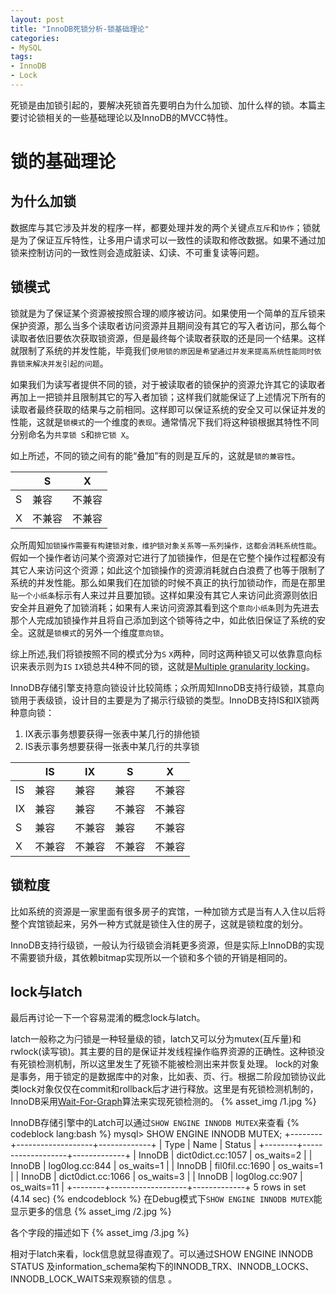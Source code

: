 ```yaml
---
layout: post
title: "InnoDB死锁分析-锁基础理论"
categories:
- MySQL
tags:
- InnoDB
- Lock
---
```

死锁是由加锁引起的，要解决死锁首先要明白为什么加锁、加什么样的锁。本篇主要讨论锁相关的一些基础理论以及InnoDB的MVCC特性。

# 锁的基础理论

## 为什么加锁
数据库与其它涉及并发的程序一样，都要处理并发的两个关键点`互斥`和`协作`；锁就是为了保证互斥特性，让多用户请求可以一致性的读取和修改数据。如果不通过加锁来控制访问的一致性则会造成脏读、幻读、不可重复读等问题。

## 锁模式
锁就是为了保证某个资源被按照合理的顺序被访问。如果使用一个简单的互斥锁来保护资源，那么当多个读取者访问资源并且期间没有其它的写入者访问，那么每个读取者依旧要依次获取锁资源，但是最终每个读取者获取的还是同一个结果。这样就限制了系统的并发性能，毕竟我们`使用锁的原因是希望通过并发来提高系统性能同时依靠锁来解决并发引起的问题`。

如果我们为读写者提供不同的锁，对于被读取者的锁保护的资源允许其它的读取者再加上一把锁并且限制其它的写入者加锁；这样我们就能保证了上述情况下所有的读取者最终获取的结果与之前相同。这样即可以保证系统的安全又可以保证并发的性能，这就是`锁模式`的一个维度的`表现`。通常情况下我们将这种锁根据其特性不同分别命名为`共享锁 S`和`排它锁 X`。

如上所述，不同的锁之间有的能“叠加”有的则是互斥的，这就是`锁的兼容性`。

|     |S        |X       |
|-----|---------|--------|
|S    |     兼容|   不兼容|
|X    |   不兼容|    不兼容|

众所周知`加锁操作需要有构建锁对象，维护锁对象关系等一系列操作，这都会消耗系统性能`。假如一个操作者访问某个资源对它进行了加锁操作，但是在它整个操作过程都没有其它人来访问这个资源；如此这个加锁操作的资源消耗就白白浪费了也等于限制了系统的并发性能。那么如果我们在加锁的时候不真正的执行加锁动作，而是在那里`贴一个小纸条`标示有人来过并且要加锁。这样如果没有其它人来访问此资源则依旧安全并且避免了加锁消耗；如果有人来访问资源其看到这个`意向小纸条`则为先进去那个人完成加锁操作并且将自己添加到这个锁等待之中，如此依旧保证了系统的安全。这就是`锁模式`的另外一个维度`意向锁`。

综上所述,我们将锁按照不同的模式分为`S` `X`两种，同时这两种锁又可以依靠意向标识来表示则为`IS` `IX`锁总共4种不同的锁，这就是[Multiple granularity locking](https://en.wikipedia.org/wiki/Multiple_granularity_locking)。

InnoDB存储引擎支持意向锁设计比较简练；众所周知InnoDB支持行级锁，其意向锁用于表级锁，设计目的主要是为了揭示行级锁的类型。InnoDB支持IS和IX锁两种意向锁：

1. IX表示事务想要获得一张表中某几行的排他锁
2. IS表示事务想要获得一张表中某几行的共享锁

|     |IS          |IX         | S         | X         |
|-----|------------|-----------|-----------|-----------|
|IS   |        兼容|         兼容|       兼容|      不兼容|
|IX   |        兼容|         兼容|      不兼容|     不兼容|
| S   |        兼容|        不兼容|       兼容|     不兼容|
| X   |      不兼容|        不兼容|     不兼容|      不兼容|

## 锁粒度
比如系统的资源是一家里面有很多房子的宾馆，一种加锁方式是当有人入住以后将整个宾馆锁起来，另外一种方式就是锁住入住的房子，这就是锁粒度的划分。

InnoDB支持行级锁，一般认为行级锁会消耗更多资源，但是实际上InnoDB的实现不需要锁升级，其依赖bitmap实现所以一个锁和多个锁的开销是相同的。

## lock与latch
最后再讨论一下一个容易混淆的概念lock与latch。

latch一般称之为闩锁是一种轻量级的锁，latch又可以分为mutex(互斥量)和rwlock(读写锁)。其主要的目的是保证并发线程操作临界资源的正确性。这种锁没有死锁检测机制，所以这里发生了死锁不能被检测出来并恢复处理。
lock的对象是事务，用于锁定的是数据库中的对象，比如表、页、行。根据二阶段加锁协议此类lock对象仅仅在commit和rollback后才进行释放。这里是有死锁检测机制的，InnoDB采用[Wait-For-Graph](https://en.wikipedia.org/wiki/Wait-for_graph)算法来实现死锁检测的。
{% asset_img /1.jpg %}

InnoDB存储引擎中的Latch可以通过`SHOW ENGINE INNODB MUTEX`来查看
{% codeblock lang:bash %}
mysql> SHOW ENGINE INNODB MUTEX;
+--------+-------------------+-------------+
| Type   | Name              | Status      |
+--------+-------------------+-------------+
| InnoDB | dict0dict.cc:1057 | os_waits=2  |
| InnoDB | log0log.cc:844    | os_waits=1  |
| InnoDB | fil0fil.cc:1690   | os_waits=1  |
| InnoDB | dict0dict.cc:1066 | os_waits=3  |
| InnoDB | log0log.cc:907    | os_waits=11 |
+--------+-------------------+-------------+
5 rows in set (4.14 sec)
{% endcodeblock %}
在Debug模式下`SHOW ENGINE INNODB MUTEX`能显示更多的信息
{% asset_img /2.jpg %}

各个字段的描述如下
{% asset_img /3.jpg %}

相对于latch来看，lock信息就显得直观了。可以通过SHOW ENGINE INNODB STATUS 及information_schema架构下的INNODB_TRX、INNODB_LOCKS、INNODB_LOCK_WAITS来观察锁的信息 。



